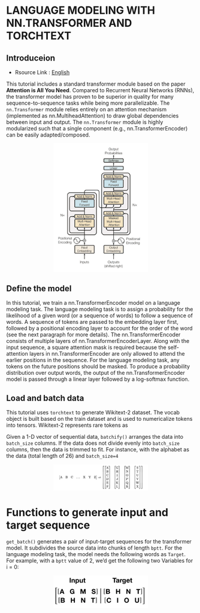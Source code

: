 # LANGUAGE MODELING WITH NN.TRANSFORMER AND TORCHTEXT

## Introduceion

* Rsource Link : [English](https://pytorch.org/tutorials/beginner/transformer_tutorial.html)

This tutorial includes a standard transformer module based on the paper **Attention is All You Need**. Compared to Recurrent Neural Networks (RNNs), the transformer model has proven to be superior in quality for many sequence-to-sequence tasks while being more parallelizable. The `nn.Transformer` module relies entirely on an attention mechanism (implemented as nn.MultiheadAttention) to draw global dependencies between input and output. The `nn.Transformer` module is highly modularized such that a single component (e.g., nn.TransformerEncoder) can be easily adapted/composed.


<p align="center">
    <img src="images/01.jpeg" width="50%" height="50%">


## Define the model


In this tutorial, we train a nn.TransformerEncoder model on a language modeling task. The language modeling task is to assign a probability for the likelihood of a given word (or a sequence of words) to follow a sequence of words. A sequence of tokens are passed to the embedding layer first, followed by a positional encoding layer to account for the order of the word (see the next paragraph for more details). The nn.TransformerEncoder consists of multiple layers of nn.TransformerEncoderLayer. Along with the input sequence, a square attention mask is required because the self-attention layers in nn.TransformerEncoder are only allowed to attend the earlier positions in the sequence. For the language modeling task, any tokens on the future positions should be masked. To produce a probability distribution over output words, the output of the nn.TransformerEncoder model is passed through a linear layer followed by a log-softmax function.


## Load and batch data


This tutorial uses `torchtext` to generate Wikitext-2 dataset. The vocab object is built based on the train dataset and is used to numericalize tokens into tensors. Wikitext-2 represents rare tokens as 

Given a 1-D vector of sequential data, `batchify()` arranges the data into `batch_size` columns. If the data does not divide evenly into `batch_size` columns, then the data is trimmed to fit. For instance, with the alphabet as the data (total length of 26) and `batch_size=4`

<p align="center">
    <img src="images/02.png" width="50%" height="50%">



# Functions to generate input and target sequence

`get_batch()` generates a pair of input-target sequences for the transformer model. It subdivides the source data into chunks of length `bptt`. For the language modeling task, the model needs the following words as `Target`. For example, with a `bptt` value of 2, we’d get the following two Variables for i = 0:


<p align="center">
    <img src="images/03.png" width="50%" height="50%">



